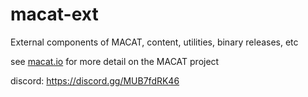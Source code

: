 # macat-ext
External components of MACAT, content, utilities, binary releases, etc

see [macat.io](https://www.macat.io) for more detail on the MACAT project

discord: https://discord.gg/MUB7fdRK46
